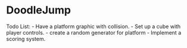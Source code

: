 # DoodleJump
  Todo List:
    - Have a platform graphic with collision.
    - Set up a cube with player controls.
    - create a random generator for platform
    - Implement a  scoring system.
